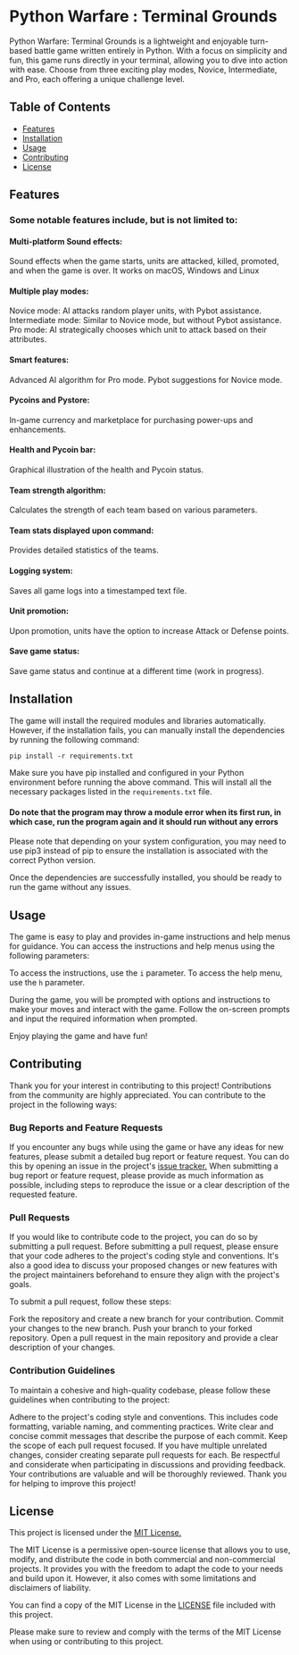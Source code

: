 # Python Warfare : Terminal Grounds

Python Warfare: Terminal Grounds is a lightweight and enjoyable turn-based battle game written entirely in Python. With a focus on simplicity and fun, this game runs directly in your terminal, allowing you to dive into action with ease. Choose from three exciting play modes, Novice, Intermediate, and Pro, each offering a unique challenge level.

## Table of Contents
- [Features](#features)
- [Installation](#installation)
- [Usage](#usage)
- [Contributing](#contributing)
- [License](#license)

## Features

### Some notable features include, but is not limited to:
#### Multi-platform Sound effects:

Sound effects when the game starts, units are attacked, killed, promoted, and when the game is over. It works on macOS, Windows and Linux

#### Multiple play modes:

Novice mode: AI attacks random player units, with Pybot assistance.
Intermediate mode: Similar to Novice mode, but without Pybot assistance.
Pro mode: AI strategically chooses which unit to attack based on their attributes.

#### Smart features:

Advanced AI algorithm for Pro mode.
Pybot suggestions for Novice mode.

#### Pycoins and Pystore:

In-game currency and marketplace for purchasing power-ups and enhancements.

#### Health and Pycoin bar:

Graphical illustration of the health and Pycoin status.

#### Team strength algorithm:

Calculates the strength of each team based on various parameters.

#### Team stats displayed upon command:

Provides detailed statistics of the teams.

#### Logging system:

Saves all game logs into a timestamped text file.

#### Unit promotion:

Upon promotion, units have the option to increase Attack or Defense points.

#### Save game status:
Save game status and continue at a different time (work in progress).

## Installation

The game will install the required modules and libraries automatically. However, if the installation fails, you can manually install the dependencies by running the following command:

`pip install -r requirements.txt`

Make sure you have pip installed and configured in your Python environment before running the above command. This will install all the necessary packages listed in the `requirements.txt` file. 

#### Do note that the program may throw a module error when its first run, in which case, run the program again and it should run without any errors

Please note that depending on your system configuration, you may need to use pip3 instead of pip to ensure the installation is associated with the correct Python version.

Once the dependencies are successfully installed, you should be ready to run the game without any issues.

## Usage

The game is easy to play and provides in-game instructions and help menus for guidance. You can access the instructions and help menus using the following parameters:

To access the instructions, use the `i` parameter.
To access the help menu, use the `h` parameter.

During the game, you will be prompted with options and instructions to make your moves and interact with the game. Follow the on-screen prompts and input the required information when prompted.

Enjoy playing the game and have fun!
## Contributing

Thank you for your interest in contributing to this project! Contributions from the community are highly appreciated. You can contribute to the project in the following ways:

### Bug Reports and Feature Requests
If you encounter any bugs while using the game or have any ideas for new features, please submit a detailed bug report or feature request. You can do this by opening an issue in the project's [issue tracker.](https://github.com/4mm449/Python-Warfare-Terminal-Grounds/issues) When submitting a bug report or feature request, please provide as much information as possible, including steps to reproduce the issue or a clear description of the requested feature.

### Pull Requests
If you would like to contribute code to the project, you can do so by submitting a pull request. Before submitting a pull request, please ensure that your code adheres to the project's coding style and conventions. It's also a good idea to discuss your proposed changes or new features with the project maintainers beforehand to ensure they align with the project's goals.

To submit a pull request, follow these steps:

Fork the repository and create a new branch for your contribution.
Commit your changes to the new branch.
Push your branch to your forked repository.
Open a pull request in the main repository and provide a clear description of your changes.

### Contribution Guidelines
To maintain a cohesive and high-quality codebase, please follow these guidelines when contributing to the project:

Adhere to the project's coding style and conventions. This includes code formatting, variable naming, and commenting practices.
Write clear and concise commit messages that describe the purpose of each commit.
Keep the scope of each pull request focused. If you have multiple unrelated changes, consider creating separate pull requests for each.
Be respectful and considerate when participating in discussions and providing feedback.
Your contributions are valuable and will be thoroughly reviewed. Thank you for helping to improve this project!
## License

This project is licensed under the [MIT License.](https://opensource.org/license/mit/)

The MIT License is a permissive open-source license that allows you to use, modify, and distribute the code in both commercial and non-commercial projects. It provides you with the freedom to adapt the code to your needs and build upon it. However, it also comes with some limitations and disclaimers of liability.

You can find a copy of the MIT License in the [LICENSE](https://github.com/4mm449/Python-Warfare-Terminal-Grounds/edit/main/LICENSE) file included with this project.

Please make sure to review and comply with the terms of the MIT License when using or contributing to this project.



